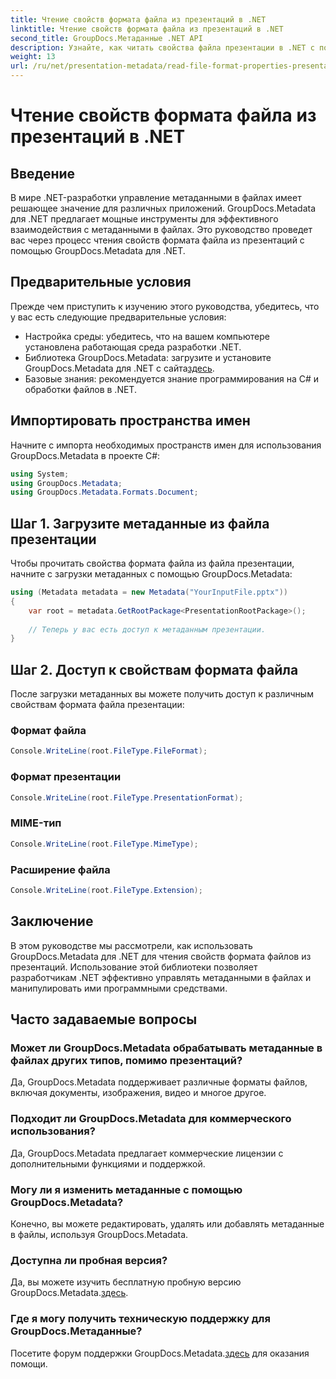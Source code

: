 ```yaml
---
title: Чтение свойств формата файла из презентаций в .NET
linktitle: Чтение свойств формата файла из презентаций в .NET
second_title: GroupDocs.Метаданные .NET API
description: Узнайте, как читать свойства файла презентации в .NET с помощью GroupDocs.Metadata. Доступ к деталям формата файла программным способом.
weight: 13
url: /ru/net/presentation-metadata/read-file-format-properties-presentations/
---
```


# Чтение свойств формата файла из презентаций в .NET

## Введение
В мире .NET-разработки управление метаданными в файлах имеет решающее значение для различных приложений. GroupDocs.Metadata для .NET предлагает мощные инструменты для эффективного взаимодействия с метаданными в файлах. Это руководство проведет вас через процесс чтения свойств формата файла из презентаций с помощью GroupDocs.Metadata для .NET.
## Предварительные условия
Прежде чем приступить к изучению этого руководства, убедитесь, что у вас есть следующие предварительные условия:
- Настройка среды: убедитесь, что на вашем компьютере установлена работающая среда разработки .NET.
-  Библиотека GroupDocs.Metadata: загрузите и установите GroupDocs.Metadata для .NET с сайта[здесь](https://releases.groupdocs.com/metadata/net/).
- Базовые знания: рекомендуется знание программирования на C# и обработки файлов в .NET.

## Импортировать пространства имен
Начните с импорта необходимых пространств имен для использования GroupDocs.Metadata в проекте C#:
```csharp
using System;
using GroupDocs.Metadata;
using GroupDocs.Metadata.Formats.Document;
```
## Шаг 1. Загрузите метаданные из файла презентации
Чтобы прочитать свойства формата файла из файла презентации, начните с загрузки метаданных с помощью GroupDocs.Metadata:
```csharp
using (Metadata metadata = new Metadata("YourInputFile.pptx"))
{
    var root = metadata.GetRootPackage<PresentationRootPackage>();
    
    // Теперь у вас есть доступ к метаданным презентации.
}
```
## Шаг 2. Доступ к свойствам формата файла
После загрузки метаданных вы можете получить доступ к различным свойствам формата файла презентации:
### Формат файла
```csharp
Console.WriteLine(root.FileType.FileFormat);
```
### Формат презентации
```csharp
Console.WriteLine(root.FileType.PresentationFormat);
```
### MIME-тип
```csharp
Console.WriteLine(root.FileType.MimeType);
```
### Расширение файла
```csharp
Console.WriteLine(root.FileType.Extension);
```

## Заключение
В этом руководстве мы рассмотрели, как использовать GroupDocs.Metadata для .NET для чтения свойств формата файлов из презентаций. Использование этой библиотеки позволяет разработчикам .NET эффективно управлять метаданными в файлах и манипулировать ими программными средствами.

## Часто задаваемые вопросы
### Может ли GroupDocs.Metadata обрабатывать метаданные в файлах других типов, помимо презентаций?
Да, GroupDocs.Metadata поддерживает различные форматы файлов, включая документы, изображения, видео и многое другое.
### Подходит ли GroupDocs.Metadata для коммерческого использования?
Да, GroupDocs.Metadata предлагает коммерческие лицензии с дополнительными функциями и поддержкой.
### Могу ли я изменить метаданные с помощью GroupDocs.Metadata?
Конечно, вы можете редактировать, удалять или добавлять метаданные в файлы, используя GroupDocs.Metadata.
### Доступна ли пробная версия?
 Да, вы можете изучить бесплатную пробную версию GroupDocs.Metadata.[здесь](https://releases.groupdocs.com/).
### Где я могу получить техническую поддержку для GroupDocs.Метаданные?
 Посетите форум поддержки GroupDocs.Metadata.[здесь](https://forum.groupdocs.com/c/metadata/14) для оказания помощи.